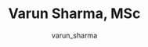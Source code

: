---
# this is autogenerated: do not edit
title: Varun Sharma, MSc
author: varun_sharma
layout: author-bio
jobtitle: PhD student
bio: CeMM (Bock and Menche Lab)
type: alumn
excerpt: "Research Data Analyst (2020-2021). Varun studied Biology at Williams College (BA) and Systems Biology at ETH Zurich (MSc), and was a research data analyst in th"
header:
  teaser: /assets/images/people/bio-vsharma.jpg
papers: 
---